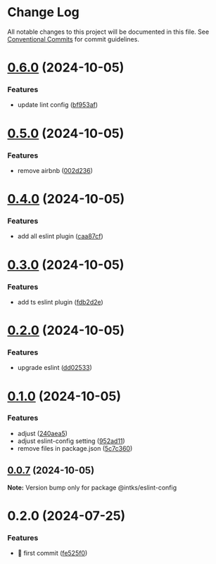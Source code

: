 # Change Log

All notable changes to this project will be documented in this file.
See [Conventional Commits](https://conventionalcommits.org) for commit guidelines.

# [0.6.0](https://github.com/intks/aether-pack/compare/@intks/eslint-config@0.5.0...@intks/eslint-config@0.6.0) (2024-10-05)


### Features

* update lint config ([bf953af](https://github.com/intks/aether-pack/commit/bf953afe9a72bedfdb9841f98b9843a1a635789e))





# [0.5.0](https://github.com/intks/aether-pack/compare/@intks/eslint-config@0.4.0...@intks/eslint-config@0.5.0) (2024-10-05)


### Features

* remove airbnb ([002d236](https://github.com/intks/aether-pack/commit/002d236c39b902dd71744fc405ffde3cf523880e))





# [0.4.0](https://github.com/intks/aether-pack/compare/@intks/eslint-config@0.3.0...@intks/eslint-config@0.4.0) (2024-10-05)


### Features

* add all eslint plugin ([caa87cf](https://github.com/intks/aether-pack/commit/caa87cfc2c555101ff3f5996c7936b52e86558e2))





# [0.3.0](https://github.com/intks/aether-pack/compare/@intks/eslint-config@0.2.0...@intks/eslint-config@0.3.0) (2024-10-05)


### Features

* add ts eslint plugin ([fdb2d2e](https://github.com/intks/aether-pack/commit/fdb2d2e0229a9e08dcc22089a9a2b547d1ab2bfb))





# [0.2.0](https://github.com/intks/aether-pack/compare/@intks/eslint-config@0.1.0...@intks/eslint-config@0.2.0) (2024-10-05)


### Features

* upgrade eslint ([dd02533](https://github.com/intks/aether-pack/commit/dd025338856aa6e92342289fd0349d62882a631c))





# [0.1.0](https://github.com/intks/aether-pack/compare/@intks/eslint-config@0.0.7...@intks/eslint-config@0.1.0) (2024-10-05)

### Features

- adjust ([240aea5](https://github.com/intks/aether-pack/commit/240aea588e5fa33ac8d49aa2bd09f12812191fe7))
- adjust eslint-config setting ([952ad11](https://github.com/intks/aether-pack/commit/952ad11c3649acfe94b56b55322a5bde2276c097))
- remove files in package.json ([5c7c360](https://github.com/intks/aether-pack/commit/5c7c360069d65c892db566d0b395572234d8d253))

## [0.0.7](https://github.com/intks/aether-pack/compare/@intks/eslint-config@0.0.6...@intks/eslint-config@0.0.7) (2024-10-05)

**Note:** Version bump only for package @intks/eslint-config

# 0.2.0 (2024-07-25)

### Features

- 🎸 first commit ([fe525f0](https://github.com/intks/nerium-ui/commit/fe525f0c4d5f4bc6ae05fa37a4832a533929dfa5))
